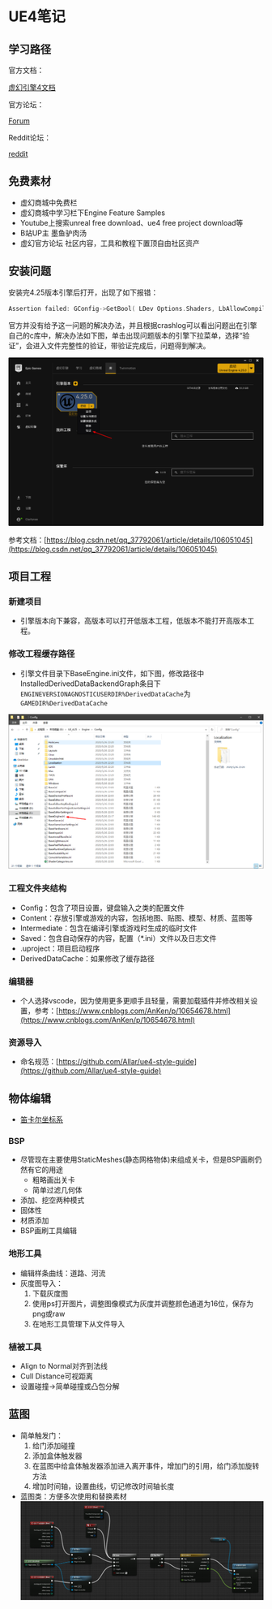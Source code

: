 # UE4笔记

## 学习路径

官方文档：

[虚幻引擎4文档](https://docs.unrealengine.com/zh-CN/index.html)

官方论坛：

[Forum](https://forums.unrealengine.com/)

Reddit论坛：

[reddit](https://www.reddit.com/)

## 免费素材

- 虚幻商城中免费栏
- 虚幻商城中学习栏下Engine Feature Samples
- Youtube上搜索unreal free download、ue4 free project download等
- B站UP主 墨鱼驴肉汤
- 虚幻官方论坛 社区内容，工具和教程下置顶自由社区资产

## 安装问题

安装完4.25版本引擎后打开，出现了如下报错：

```cpp
Assertion failed: GConfig->GetBool( LDev Options.Shaders, LbAllowCompilingThroughWorkers, bAllowCompilingThroughWorkers, GEngineIni ) [File:D:/Build/++UE4/Sync/Engine/Source/Runtime/Engine/Private/ShaderCompiler/ShaderCompiler.cpp]
```

官方并没有给予这一问题的解决办法，并且根据crashlog可以看出问题出在引擎自己的c库中，解决办法如下图，单击出现问题版本的引擎下拉菜单，选择“验证”，会进入文件完整性的验证，带验证完成后，问题得到解决。

![Untitled%20c5e118f52741420b960728d3f8db8548/Untitled.png](./MarkDownImg/Untitled.png)

参考文档：[https://blog.csdn.net/qq_37792061/article/details/106051045](https://blog.csdn.net/qq_37792061/article/details/106051045)

## 项目工程

### 新建项目

- 引擎版本向下兼容，高版本可以打开低版本工程，低版本不能打开高版本工程。

### 修改工程缓存路径

- 引擎文件目录下BaseEngine.ini文件，如下图，修改路径中InstalledDerivedDataBackendGraph条目下`ENGINEVERSIONAGNOSTICUSERDIR%DerivedDataCache`为`GAMEDIR%DerivedDataCache`

![Untitled%20c5e118f52741420b960728d3f8db8548/Untitled%201.png](./MarkDownImg/Untitled1.png)

### 工程文件夹结构

- Config：包含了项目设置，键盘输入之类的配置文件
- Content：存放引擎或游戏的内容，包括地图、贴图、模型、材质、蓝图等
- Intermediate：包含在编译引擎或游戏时生成的临时文件
- Saved：包含自动保存的内容，配置（*.ini）文件以及日志文件
- .uproject：项目启动程序
- DerivedDataCache：如果修改了缓存路径

### 编辑器

- 个人选择vscode，因为使用更多更顺手且轻量，需要加载插件并修改相关设置，参考：[https://www.cnblogs.com/AnKen/p/10654678.html](https://www.cnblogs.com/AnKen/p/10654678.html)

### 资源导入

- 命名规范：[https://github.com/Allar/ue4-style-guide](https://github.com/Allar/ue4-style-guide)

## 物体编辑

- [笛卡尔坐标系](https://baike.baidu.com/item/%E7%AC%9B%E5%8D%A1%E5%B0%94%E5%9D%90%E6%A0%87%E7%B3%BB/4522878?fr=aladdin)

### BSP

- 尽管现在主要使用StaticMeshes(静态网格物体)来组成关卡，但是BSP画刷仍然有它的用途
  - 粗略画出关卡
  - 简单过滤几何体
- 添加、挖空两种模式
- 固体性
- 材质添加
- BSP画刷工具编辑

### 地形工具

- 编辑样条曲线：道路、河流
- 灰度图导入：
    1. 下载灰度图
    2. 使用ps打开图片，调整图像模式为灰度并调整颜色通道为16位，保存为png或raw
    3. 在地形工具管理下从文件导入

### 植被工具

- Align to Normal对齐到法线
- Cull Distance可视距离
- 设置碰撞→简单碰撞或凸包分解

## 蓝图

- 简单触发门：
    1. 给门添加碰撞
    2. 添加盒体触发器
    3. 在蓝图中给盒体触发器添加进入离开事件，增加门的引用，给门添加旋转方法
    4. 增加时间轴，设置曲线，切记修改时间轴长度
- 蓝图类：方便多次使用和替换素材
![Untitled2.png](./MarkDownImg/Untitled2.png)
